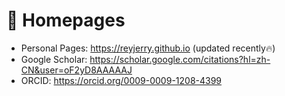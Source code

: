 # 📎 Homepages
- Personal Pages: https://reyjerry.github.io (updated recently🔥)
- Google Scholar: https://scholar.google.com/citations?hl=zh-CN&user=oF2yD8AAAAAJ
- ORCID: https://orcid.org/0009-0009-1208-4399
<script type="text/javascript" id="clustrmaps" src="//clustrmaps.com/map_v2.js?d=A7caxSah6KtjC4PuCV7XmUsL7Zu9jWcjpA4buyEyXBM&cl=ffffff&w=a"></script>
